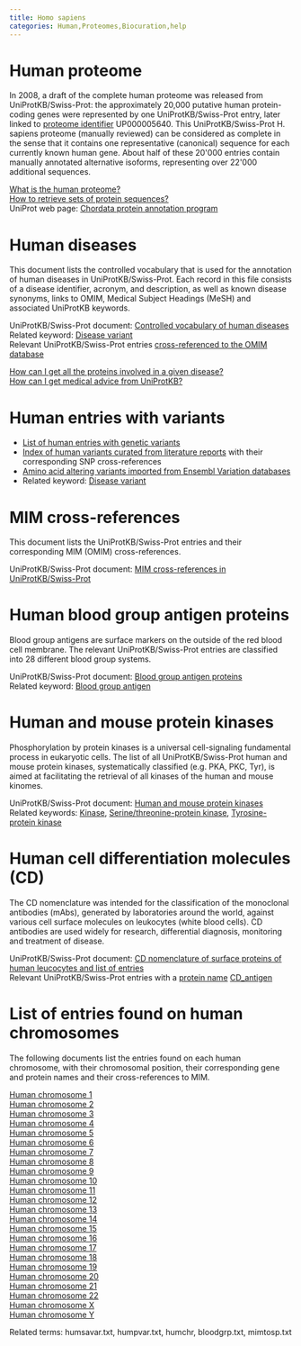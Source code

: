 ```yaml
---
title: Homo sapiens
categories: Human,Proteomes,Biocuration,help
---
```


# Human proteome

In 2008, a draft of the complete human proteome was released from UniProtKB/Swiss-Prot: the approximately 20,000 putative human protein-coding genes were represented by one UniProtKB/Swiss-Prot entry, later linked to [proteome identifier](https://www.uniprot.org/help/proteome%5Fid) UP000005640. This UniProtKB/Swiss-Prot H. sapiens proteome (manually reviewed) can be considered as complete in the sense that it contains one representative (canonical) sequence for each currently known human gene. About half of these 20'000 entries contain manually annotated alternative isoforms, representing over 22'000 additional sequences.

[What is the human proteome?](https://www.uniprot.org/help/human%5Fproteome)  
[How to retrieve sets of protein sequences?](https://www.uniprot.org/help/retrieve%5Fsets)  
UniProt web page: [Chordata protein annotation program](https://www.uniprot.org/program/Chordata)

# Human diseases

This document lists the controlled vocabulary that is used for the annotation of human diseases in UniProtKB/Swiss-Prot. Each record in this file consists of a disease identifier, acronym, and description, as well as known disease synonyms, links to OMIM, Medical Subject Headings (MeSH) and associated UniProtKB keywords.

UniProtKB/Swiss-Prot document: [Controlled vocabulary of human diseases](https://ftp.uniprot.org/pub/databases/uniprot/current_release/knowledgebase/complete/docs/humdisease)  
Related keyword: [Disease variant](https://www.uniprot.org/keywords/KW-0225)  
Relevant UniProtKB/Swiss-Prot entries [cross-referenced to the OMIM database](https://www.uniprot.org/uniprotkb/?query=database%3Amim)

[How can I get all the proteins involved in a given disease?](https://www.uniprot.org/help/disease%5Fquery)  
[How can I get medical advice from UniProtKB?](https://www.uniprot.org/help/medical%5Fadvice)

# Human entries with variants

-   [List of human entries with genetic variants](https://ftp.uniprot.org/pub/databases/uniprot/current_release/knowledgebase/complete/docs/humpvar)
-   [Index of human variants curated from literature reports](https://ftp.uniprot.org/pub/databases/uniprot/current_release/knowledgebase/complete/docs/humsavar) with their corresponding SNP cross-references
-   [Amino acid altering variants imported from Ensembl Variation databases](https://ftp.uniprot.org/pub/databases/uniprot/current%5Frelease/knowledgebase/variants/)
-   Related keyword: [Disease variant](https://www.uniprot.org/keywords/KW-0225)

# MIM cross-references

This document lists the UniProtKB/Swiss-Prot entries and their corresponding MIM (OMIM) cross-references.

UniProtKB/Swiss-Prot document: [MIM cross-references in UniProtKB/Swiss-Prot](https://ftp.uniprot.org/pub/databases/uniprot/current_release/knowledgebase/complete/docs/mimtosp)

# Human blood group antigen proteins

Blood group antigens are surface markers on the outside of the red blood cell membrane. The relevant UniProtKB/Swiss-Prot entries are classified into 28 different blood group systems.

UniProtKB/Swiss-Prot document: [Blood group antigen proteins](https://ftp.uniprot.org/pub/databases/uniprot/current_release/knowledgebase/complete/docs/bloodgrp)  
Related keyword: [Blood group antigen](https://www.uniprot.org/keywords/KW-0095)

# Human and mouse protein kinases

Phosphorylation by protein kinases is a universal cell-signaling fundamental process in eukaryotic cells. The list of all UniProtKB/Swiss-Prot human and mouse protein kinases, systematically classified (e.g. PKA, PKC, Tyr), is aimed at facilitating the retrieval of all kinases of the human and mouse kinomes.

UniProtKB/Swiss-Prot document: [Human and mouse protein kinases](https://ftp.uniprot.org/pub/databases/uniprot/current_release/knowledgebase/complete/docs/pkinfam)  
Related keywords: [Kinase](https://www.uniprot.org/keywords/KW-0418), [Serine/threonine-protein kinase](https://www.uniprot.org/keywords/KW-0723), [Tyrosine-protein kinase](https://www.uniprot.org/keywords/KW-0829)

# Human cell differentiation molecules (CD)

The CD nomenclature was intended for the classification of the monoclonal antibodies (mAbs), generated by laboratories around the world, against various cell surface molecules on leukocytes (white blood cells). CD antibodies are used widely for research, differential diagnosis, monitoring and treatment of disease.

UniProtKB/Swiss-Prot document: [CD nomenclature of surface proteins of human leucocytes and list of entries](https://ftp.uniprot.org/pub/databases/uniprot/current_release/knowledgebase/complete/docs/cdlist)  
Relevant UniProtKB/Swiss-Prot entries with a [protein name](https://www.uniprot.org/help/protein%5Fname) [CD\_antigen](https://www.uniprot.org/uniprotkb/?query=cdantigen%3A%2A)

# List of entries found on human chromosomes

The following documents list the entries found on each human chromosome, with their chromosomal position, their corresponding gene and protein names and their cross-references to MIM.

[Human chromosome 1](https://ftp.uniprot.org/pub/databases/uniprot/current_release/knowledgebase/complete/docs/humchr01)  
[Human chromosome 2](https://ftp.uniprot.org/pub/databases/uniprot/current_release/knowledgebase/complete/docs/humchr02)  
[Human chromosome 3](https://ftp.uniprot.org/pub/databases/uniprot/current_release/knowledgebase/complete/docs/humchr03)  
[Human chromosome 4](https://ftp.uniprot.org/pub/databases/uniprot/current_release/knowledgebase/complete/docs/humchr04)  
[Human chromosome 5](https://ftp.uniprot.org/pub/databases/uniprot/current_release/knowledgebase/complete/docs/humchr05)  
[Human chromosome 6](https://ftp.uniprot.org/pub/databases/uniprot/current_release/knowledgebase/complete/docs/humchr06)  
[Human chromosome 7](https://ftp.uniprot.org/pub/databases/uniprot/current_release/knowledgebase/complete/docs/humchr07)  
[Human chromosome 8](https://ftp.uniprot.org/pub/databases/uniprot/current_release/knowledgebase/complete/docs/humchr08)  
[Human chromosome 9](https://ftp.uniprot.org/pub/databases/uniprot/current_release/knowledgebase/complete/docs/humchr09)  
[Human chromosome 10](https://ftp.uniprot.org/pub/databases/uniprot/current_release/knowledgebase/complete/docs/humchr10)  
[Human chromosome 11](https://ftp.uniprot.org/pub/databases/uniprot/current_release/knowledgebase/complete/docs/humchr11)  
[Human chromosome 12](https://ftp.uniprot.org/pub/databases/uniprot/current_release/knowledgebase/complete/docs/humchr12)  
[Human chromosome 13](https://ftp.uniprot.org/pub/databases/uniprot/current_release/knowledgebase/complete/docs/humchr13)  
[Human chromosome 14](https://ftp.uniprot.org/pub/databases/uniprot/current_release/knowledgebase/complete/docs/humchr14)  
[Human chromosome 15](https://ftp.uniprot.org/pub/databases/uniprot/current_release/knowledgebase/complete/docs/humchr15)  
[Human chromosome 16](https://ftp.uniprot.org/pub/databases/uniprot/current_release/knowledgebase/complete/docs/humchr16)  
[Human chromosome 17](https://ftp.uniprot.org/pub/databases/uniprot/current_release/knowledgebase/complete/docs/humchr17)  
[Human chromosome 18](https://ftp.uniprot.org/pub/databases/uniprot/current_release/knowledgebase/complete/docs/humchr18)  
[Human chromosome 19](https://ftp.uniprot.org/pub/databases/uniprot/current_release/knowledgebase/complete/docs/humchr19)  
[Human chromosome 20](https://ftp.uniprot.org/pub/databases/uniprot/current_release/knowledgebase/complete/docs/humchr20)  
[Human chromosome 21](https://ftp.uniprot.org/pub/databases/uniprot/current_release/knowledgebase/complete/docs/humchr21)  
[Human chromosome 22](https://ftp.uniprot.org/pub/databases/uniprot/current_release/knowledgebase/complete/docs/humchr22)  
[Human chromosome X](https://ftp.uniprot.org/pub/databases/uniprot/current_release/knowledgebase/complete/docs/humchrx)  
[Human chromosome Y](https://ftp.uniprot.org/pub/databases/uniprot/current_release/knowledgebase/complete/docs/humchry)

Related terms: humsavar.txt, humpvar.txt, humchr, bloodgrp.txt, mimtosp.txt
